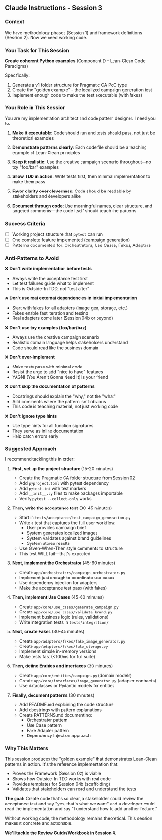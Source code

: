 ## Claude Instructions - Session 3

### Context
We have methodology phases (Session 1) and framework definitions (Session 2). Now we need working code.

### Your Task for This Session

**Create coherent Python examples** (Component D - Lean-Clean Code Paradigms)

Specifically:
1. Generate a v1 folder structure for Pragmatic CA PoC type
2. Create the "golden example" - the localized campaign generation test
3. Implement enough code to make the test executable (with fakes)

### Your Role in This Session

You are my implementation architect and code pattern designer. I need you to:

1. **Make it executable**: Code should run and tests should pass, not just be theoretical examples

2. **Demonstrate patterns clearly**: Each code file should be a teaching example of Lean-Clean principles

3. **Keep it realistic**: Use the creative campaign scenario throughout—no toy "foo/bar" examples

4. **Show TDD in action**: Write tests first, then minimal implementation to make them pass

5. **Favor clarity over cleverness**: Code should be readable by stakeholders and developers alike

6. **Document through code**: Use meaningful names, clear structure, and targeted comments—the code itself should teach the patterns

### Success Criteria
- [ ] Working project structure that `pytest` can run
- [ ] One complete feature implemented (campaign generation)
- [ ] Patterns documented for: Orchestrators, Use Cases, Fakes, Adapters

### Anti-Patterns to Avoid

❌ **Don't write implementation before tests**
   - Always write the acceptance test first
   - Let test failures guide what to implement
   - This is Outside-In TDD, not "test after"

❌ **Don't use real external dependencies in initial implementation**
   - Start with fakes for all adapters (image gen, storage, etc.)
   - Fakes enable fast iteration and testing
   - Real adapters come later (Session 04b or beyond)

❌ **Don't use toy examples (foo/bar/baz)**
   - Always use the creative campaign scenario
   - Realistic domain language helps stakeholders understand
   - Code should read like the business domain

❌ **Don't over-implement**
   - Make tests pass with minimal code
   - Resist the urge to add "nice to have" features
   - YAGNI (You Aren't Gonna Need It) is your friend

❌ **Don't skip the documentation of patterns**
   - Docstrings should explain the "why," not the "what"
   - Add comments where the pattern isn't obvious
   - This code is teaching material, not just working code

❌ **Don't ignore type hints**
   - Use type hints for all function signatures
   - They serve as inline documentation
   - Help catch errors early

### Suggested Approach

I recommend tackling this in order:

1. **First, set up the project structure** (15-20 minutes)
   - Create the Pragmatic CA folder structure from Session 02
   - Add `pyproject.toml` with pytest dependency
   - Add `pytest.ini` with test markers
   - Add `__init__.py` files to make packages importable
   - Verify `pytest --collect-only` works

2. **Then, write the acceptance test** (30-45 minutes)
   - Start in `tests/acceptance/test_campaign_generation.py`
   - Write a test that captures the full user workflow:
     - User provides campaign brief
     - System generates localized images
     - System validates against brand guidelines
     - System stores results
   - Use Given-When-Then style comments to structure
   - This test WILL fail—that's expected

3. **Next, implement the Orchestrator** (45-60 minutes)
   - Create `app/orchestrators/campaign_orchestrator.py`
   - Implement just enough to coordinate use cases
   - Use dependency injection for adapters
   - Make the acceptance test pass (with fakes)

4. **Then, implement Use Cases** (45-60 minutes)
   - Create `app/core/use_cases/generate_campaign.py`
   - Create `app/core/use_cases/validate_brand.py`
   - Implement business logic (rules, validations)
   - Write integration tests in `tests/integration/`

5. **Next, create Fakes** (30-45 minutes)
   - Create `app/adapters/fakes/fake_image_generator.py`
   - Create `app/adapters/fakes/fake_storage.py`
   - Implement simple in-memory versions
   - Make tests fast (<100ms for full suite)

6. **Then, define Entities and Interfaces** (30 minutes)
   - Create `app/core/entities/campaign.py` (domain models)
   - Create `app/core/interfaces/image_generator.py` (adapter contracts)
   - Use dataclasses or Pydantic models for entities

7. **Finally, document patterns** (30 minutes)
   - Add README.md explaining the code structure
   - Add docstrings with pattern explanations
   - Create PATTERNS.md documenting:
     - Orchestrator pattern
     - Use Case pattern
     - Fake Adapter pattern
     - Dependency Injection approach

### Why This Matters

This session produces the "golden example" that demonstrates Lean-Clean patterns in action. It's the reference implementation that:
- Proves the Framework (Session 02) is viable
- Shows how Outside-In TDD works with real code
- Provides templates for Session 04b (scaffolding)
- Validates that stakeholders can read and understand the tests

**The goal:** Create code that's so clear, a stakeholder could review the acceptance test and say "yes, that's what we want" and a developer could read the implementation and say "I understand how to add another feature."

Without working code, the methodology remains theoretical. This session makes it concrete and actionable.

**We'll tackle the Review Guide/Workbook in Session 4.**